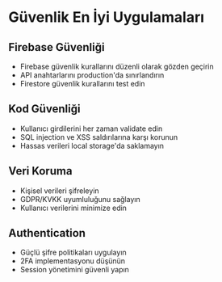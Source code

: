 # Güvenlik En İyi Uygulamaları

## Firebase Güvenliği
- Firebase güvenlik kurallarını düzenli olarak gözden geçirin
- API anahtarlarını production'da sınırlandırın
- Firestore güvenlik kurallarını test edin

## Kod Güvenliği
- Kullanıcı girdilerini her zaman validate edin
- SQL injection ve XSS saldırılarına karşı korunun
- Hassas verileri local storage'da saklamayın

## Veri Koruma
- Kişisel verileri şifreleyin
- GDPR/KVKK uyumluluğunu sağlayın
- Kullanıcı verilerini minimize edin

## Authentication
- Güçlü şifre politikaları uygulayın
- 2FA implementasyonu düşünün
- Session yönetimini güvenli yapın